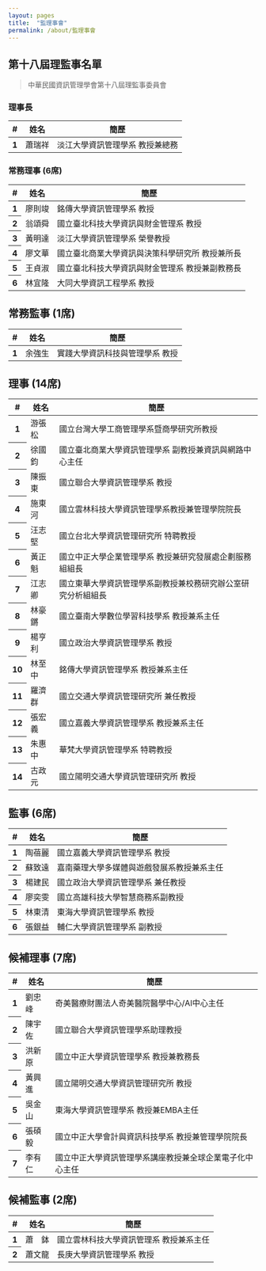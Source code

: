 ```yaml
---
layout: pages
title:  "監理事會"
permalink: /about/監理事會
---
```

## 第十八屆理監事名單

> 中華民國資訊管理學會第十八屆理監事委員會   
  
### 理事長

<table class="table">
  <thead>
    <tr>
      <th scope="col">#</th>
      <th scope="col">姓名</th>
      <th scope="col">簡歷</th>
    </tr>
  </thead>
  <tbody>
    <tr>
      <th scope="row">1</th>
      <td>蕭瑞祥</td>
      <td>淡江大學資訊管理學系 教授兼總務</td>
    </tr>
  </tbody>
</table>

### 常務理事 (6席)

<table class="table">
  <thead>
    <tr>
      <th scope="col">#</th>
      <th scope="col">姓名</th>
      <th scope="col">簡歷</th>
    </tr>
  </thead>
  <tbody>
    <tr>
      <th scope="row">1</th>
      <td>廖則竣</td>
      <td>銘傳大學資訊管理學系 教授</td>
    </tr>
    <tr>
      <th scope="row">2</th>
      <td>翁頌舜</td>
      <td>國立臺北科技大學資訊與財金管理系 教授</td>
    </tr>
    <tr>
      <th scope="row">3</th>
      <td>黃明達</td>
      <td>淡江大學資訊管理學系 榮譽教授</td>
    </tr>
    <tr>
      <th scope="row">4</th>
      <td>廖文華</td>
      <td>國立臺北商業大學資訊與決策科學研究所 教授兼所長</td>
    </tr>
    <tr>
      <th scope="row">5</th>
      <td>王貞淑</td>
      <td>國立臺北科技大學資訊與財金管理系 教授兼副教務長</td>
    </tr>
    <tr>
      <th scope="row">6</th>
      <td>林宜隆</td>
      <td>大同大學資訊工程學系 教授</td>
    </tr>
  </tbody>
</table>

  
## 常務監事 (1席) 

<table class="table">
  <thead>
    <tr>
      <th scope="col">#</th>
      <th scope="col">姓名</th>
      <th scope="col">簡歷</th>
    </tr>
  </thead>
  <tbody>
    <tr>
      <th scope="row">1</th>
      <td>余強生</td>
      <td>實踐大學資訊科技與管理學系 教授</td>
    </tr>
  </tbody>
</table>


## 理事 (14席) 

<table class="table">
  <thead>
    <tr>
      <th scope="col">#</th>
      <th scope="col">姓名</th>
      <th scope="col">簡歷</th>
    </tr>
  </thead>
  <tbody>
    <tr>
      <th scope="row">1</th>
      <td>游張松</td>
      <td>國立台灣大學工商管理學系暨商學研究所教授</td>
    </tr>
    <tr>
      <th scope="row">2</th>
      <td>徐國鈞</td>
      <td>國立臺北商業大學資訊管理學系 副教授兼資訊與網路中心主任</td>
    </tr>
    <tr>
      <th scope="row">3</th>
      <td>陳振東</td>
      <td>國立聯合大學資訊管理學系 教授</td>
    </tr>
    <tr>
      <th scope="row">4</th>
      <td>施東河</td>
      <td>國立雲林科技大學資訊管理學系教授兼管理學院院長</td>
    </tr>
    <tr>
      <th scope="row">5</th>
      <td>汪志堅</td>
      <td>國立台北大學資訊管理研究所 特聘教授</td>
    </tr>
    <tr>
      <th scope="row">6</th>
      <td>黃正魁</td>
      <td>國立中正大學企業管理學系 教授兼研究發展處企劃服務組組長</td>
    </tr>
    <tr>
      <th scope="row">7</th>
      <td>江志卿</td>
      <td>國立東華大學資訊管理學系副教授兼校務研究辦公室研究分析組組長</td>
    </tr>
    <tr>
      <th scope="row">8</th>
      <td>林豪鏘</td>
      <td>國立臺南大學數位學習科技學系 教授兼系主任</td>
    </tr>
    <tr>
      <th scope="row">9</th>
      <td>楊亨利</td>
      <td>國立政治大學資訊管理學系 教授</td>
    </tr>
    <tr>
      <th scope="row">10</th>
      <td>林至中</td>
      <td>銘傳大學資訊管理學系 教授兼系主任</td>
    </tr>
    <tr>
      <th scope="row">11</th>
      <td>羅濟群</td>
      <td>國立交通大學資訊管理研究所 兼任教授</td>
    </tr>
    <tr>
      <th scope="row">12</th>
      <td>張宏義</td>
      <td>國立嘉義大學資訊管理學系 教授兼系主任</td>
    </tr>
    <tr>
      <th scope="row">13</th>
      <td>朱惠中</td>
      <td>華梵大學資訊管理學系 特聘教授</td>
    </tr>
    <tr>
      <th scope="row">14</th>
      <td>古政元</td>
      <td>國立陽明交通大學資訊管理研究所 教授</td>
    </tr>
  </tbody>
</table>


## 監事 (6席) 

<table class="table">
  <thead>
    <tr>
      <th scope="col">#</th>
      <th scope="col">姓名</th>
      <th scope="col">簡歷</th>
    </tr>
  </thead>
  <tbody>
    <tr>
      <th scope="row">1</th>
      <td>陶蓓麗</td>
      <td>國立嘉義大學資訊管理學系 教授</td>
    </tr>
    <tr>
      <th scope="row">2</th>
      <td>蘇致遠</td>
      <td>嘉南藥理大學多媒體與遊戲發展系教授兼系主任</td>
    </tr>
    <tr>
      <th scope="row">3</th>
      <td>楊建民</td>
      <td>國立政治大學資訊管理學系 兼任教授</td>
    </tr>
    <tr>
      <th scope="row">4</th>
      <td>廖奕雯</td>
      <td>國立高雄科技大學智慧商務系副教授</td>
    </tr>
    <tr>
      <th scope="row">5</th>
      <td>林東清</td>
      <td>東海大學資訊管理學系 教授</td>
    </tr>
    <tr>
      <th scope="row">6</th>
      <td>張銀益</td>
      <td>輔仁大學資訊管理學系 副教授</td>
    </tr>
  </tbody>
</table>


## 候補理事 (7席) 

<table class="table">
  <thead>
    <tr>
      <th scope="col">#</th>
      <th scope="col">姓名</th>
      <th scope="col">簡歷</th>
    </tr>
  </thead>
  <tbody>
    <tr>
      <th scope="row">1</th>
      <td>劉忠峰</td>
      <td>奇美醫療財團法人奇美醫院醫學中心/AI中心主任</td>
    </tr>
    <tr>
      <th scope="row">2</th>
      <td>陳宇佐</td>
      <td>國立聯合大學資訊管理學系助理教授</td>
    </tr>
    <tr>
      <th scope="row">3</th>
      <td>洪新原</td>
      <td>國立中正大學資訊管理學系 教授兼教務長</td>
    </tr>
    <tr>
      <th scope="row">4</th>
      <td>黃興進</td>
      <td>國立陽明交通大學資訊管理研究所 教授</td>
    </tr>
    <tr>
      <th scope="row">5</th>
      <td>吳金山</td>
      <td>東海大學資訊管理學系 教授兼EMBA主任</td>
    </tr>
    <tr>
      <th scope="row">6</th>
      <td>張碩毅</td>
      <td>國立中正大學會計與資訊科技學系 教授兼管理學院院長</td>
    </tr>
    <tr>
      <th scope="row">7</th>
      <td>李有仁</td>
      <td>國立中正大學資訊管理學系講座教授兼全球企業電子化中心主任</td>
    </tr>
  </tbody>
</table>


## 候補監事 (2席) 

<table class="table">
  <thead>
    <tr>
      <th scope="col">#</th>
      <th scope="col">姓名</th>
      <th scope="col">簡歷</th>
    </tr>
  </thead>
  <tbody>
    <tr>
      <th scope="row">1</th>
      <td>蕭　鉢</td>
      <td>國立雲林科技大學資訊管理系 教授兼系主任</td>
    </tr>
    <tr>
      <th scope="row">2</th>
      <td>蕭文龍</td>
      <td>長庚大學資訊管理學系 教授</td>
    </tr>
  </tbody>
</table>